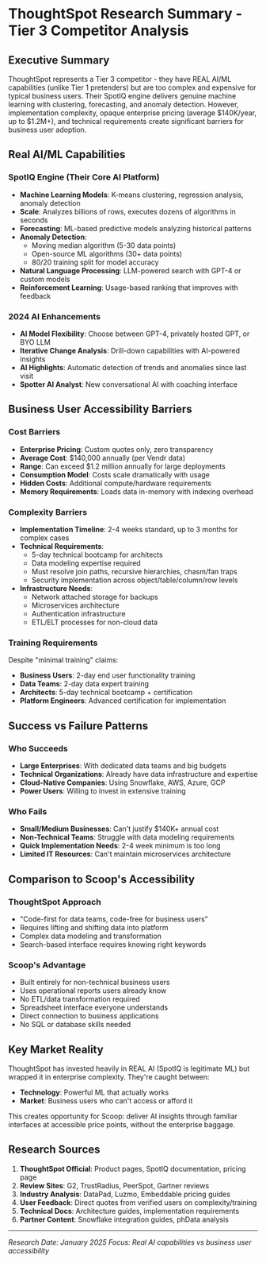 # ThoughtSpot Research Summary - Tier 3 Competitor Analysis

## Executive Summary

ThoughtSpot represents a Tier 3 competitor - they have REAL AI/ML capabilities (unlike Tier 1 pretenders) but are too complex and expensive for typical business users. Their SpotIQ engine delivers genuine machine learning with clustering, forecasting, and anomaly detection. However, implementation complexity, opaque enterprise pricing (average $140K/year, up to $1.2M+), and technical requirements create significant barriers for business user adoption.

## Real AI/ML Capabilities

### SpotIQ Engine (Their Core AI Platform)
- **Machine Learning Models**: K-means clustering, regression analysis, anomaly detection
- **Scale**: Analyzes billions of rows, executes dozens of algorithms in seconds
- **Forecasting**: ML-based predictive models analyzing historical patterns
- **Anomaly Detection**: 
  - Moving median algorithm (5-30 data points)
  - Open-source ML algorithms (30+ data points)
  - 80/20 training split for model accuracy
- **Natural Language Processing**: LLM-powered search with GPT-4 or custom models
- **Reinforcement Learning**: Usage-based ranking that improves with feedback

### 2024 AI Enhancements
- **AI Model Flexibility**: Choose between GPT-4, privately hosted GPT, or BYO LLM
- **Iterative Change Analysis**: Drill-down capabilities with AI-powered insights
- **AI Highlights**: Automatic detection of trends and anomalies since last visit
- **Spotter AI Analyst**: New conversational AI with coaching interface

## Business User Accessibility Barriers

### Cost Barriers
- **Enterprise Pricing**: Custom quotes only, zero transparency
- **Average Cost**: $140,000 annually (per Vendr data)
- **Range**: Can exceed $1.2 million annually for large deployments
- **Consumption Model**: Costs scale dramatically with usage
- **Hidden Costs**: Additional compute/hardware requirements
- **Memory Requirements**: Loads data in-memory with indexing overhead

### Complexity Barriers
- **Implementation Timeline**: 2-4 weeks standard, up to 3 months for complex cases
- **Technical Requirements**:
  - 5-day technical bootcamp for architects
  - Data modeling expertise required
  - Must resolve join paths, recursive hierarchies, chasm/fan traps
  - Security implementation across object/table/column/row levels
- **Infrastructure Needs**:
  - Network attached storage for backups
  - Microservices architecture
  - Authentication infrastructure
  - ETL/ELT processes for non-cloud data

### Training Requirements
Despite "minimal training" claims:
- **Business Users**: 2-day end user functionality training
- **Data Teams**: 2-day data expert training
- **Architects**: 5-day technical bootcamp + certification
- **Platform Engineers**: Advanced certification for implementation

## Success vs Failure Patterns

### Who Succeeds
- **Large Enterprises**: With dedicated data teams and big budgets
- **Technical Organizations**: Already have data infrastructure and expertise
- **Cloud-Native Companies**: Using Snowflake, AWS, Azure, GCP
- **Power Users**: Willing to invest in extensive training

### Who Fails
- **Small/Medium Businesses**: Can't justify $140K+ annual cost
- **Non-Technical Teams**: Struggle with data modeling requirements
- **Quick Implementation Needs**: 2-4 week minimum is too long
- **Limited IT Resources**: Can't maintain microservices architecture

## Comparison to Scoop's Accessibility

### ThoughtSpot Approach
- "Code-first for data teams, code-free for business users"
- Requires lifting and shifting data into platform
- Complex data modeling and transformation
- Search-based interface requires knowing right keywords

### Scoop's Advantage
- Built entirely for non-technical business users
- Uses operational reports users already know
- No ETL/data transformation required
- Spreadsheet interface everyone understands
- Direct connection to business applications
- No SQL or database skills needed

## Key Market Reality

ThoughtSpot has invested heavily in REAL AI (SpotIQ is legitimate ML) but wrapped it in enterprise complexity. They're caught between:
- **Technology**: Powerful ML that actually works
- **Market**: Business users who can't access or afford it

This creates opportunity for Scoop: deliver AI insights through familiar interfaces at accessible price points, without the enterprise baggage.

## Research Sources

1. **ThoughtSpot Official**: Product pages, SpotIQ documentation, pricing page
2. **Review Sites**: G2, TrustRadius, PeerSpot, Gartner reviews
3. **Industry Analysis**: DataPad, Luzmo, Embeddable pricing guides
4. **User Feedback**: Direct quotes from verified users on complexity/training
5. **Technical Docs**: Architecture guides, implementation requirements
6. **Partner Content**: Snowflake integration guides, phData analysis

---
*Research Date: January 2025*
*Focus: Real AI capabilities vs business user accessibility*